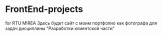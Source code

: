 # FrontEnd-projects
for RTU MIREA
Здесь будет сайт с моим портфолио как фотографа для задач дисциплины "Разработки клиентской части" 
